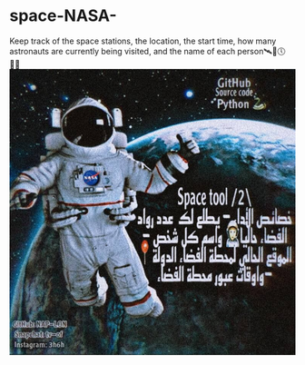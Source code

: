 # space-NASA-
Keep track of the space stations, the location, the start time, how many astronauts are currently being visited, and the name of each person🛰📍🕔🧑‍🚀
<br>
![](photo_space.jpg)
